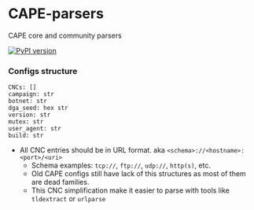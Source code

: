 # CAPE-parsers
CAPE core and community parsers

[![PyPI version](https://img.shields.io/pypi/v/CAPE-parsers)](https://pypi.org/project/CAPE-parsers/)

### Configs structure
```
CNCs: []
campaign: str
botnet: str
dga_seed: hex str
version: str
mutex: str
user_agent: str
build: str
```
* All CNC entries should be in URL format. aka `<schema>://<hostname>:<port>/<uri>`
    * Schema examples: `tcp://`, `ftp://`, `udp://`, `http(s)`, etc.
    * Old CAPE configs still have lack of this structures as most of them are dead families.
    * This CNC simplification make it easier to parse with tools like `tldextract` or `urlparse`
